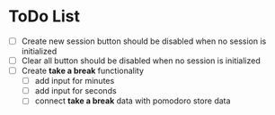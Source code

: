 # ToDo List

* [ ] Create new session button should be disabled when no session is initialized
* [ ] Clear all button should be disabled when no session is initialized
* [ ] Create **take a break** functionality
    - [ ] add input for minutes
    - [ ] add input for seconds
    - [ ] connect **take a break** data with pomodoro store data